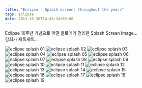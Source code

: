```yaml
---
title: "Eclipse - Splash screens throughout the years"
tags: eclipse
date: 2011-10-30T14:46:34+09:00
---
```


Eclipse 10주년 기념으로 어떤 블로거가 정리한 Splash Screen Image...  
감회가 새록새록...

![eclipse splash 01](/assets/image/2011-10-30-splash0.jpg)
![eclipse splash 02](/assets/image/2011-10-30-splash1.jpg)
![eclipse splash 03](/assets/image/2011-10-30-splash2.jpg)
![eclipse splash 04](/assets/image/2011-10-30-splash4.jpg)
![eclipse splash 05](/assets/image/2011-10-30-splash5.jpg)
![eclipse splash 06](/assets/image/2011-10-30-splash6.jpg)
![eclipse splash 07](/assets/image/2011-10-30-splash8.jpg)
![eclipse splash 08](/assets/image/2011-10-30-splash9.jpg)
![eclipse splash 09](/assets/image/2011-10-30-splash11.jpg)
![eclipse splash 10](/assets/image/2011-10-30-splash11.jpg)
![eclipse splash 11](/assets/image/2011-10-30-splash15.jpg)
![eclipse splash 12](/assets/image/2011-10-30-splash16.jpg)
![eclipse splash 13](/assets/image/2011-10-30-splash18.jpg)
![eclipse splash 14](/assets/image/2011-10-30-splash19.jpg)
![eclipse splash 15](/assets/image/2011-10-30-splash21.jpg)
![eclipse splash 16](/assets/image/2011-10-30-splash22.jpg)
![eclipse splash 17](/assets/image/2011-10-30-splash40.jpg)
![eclipse splash 18](/assets/image/2011-10-30-splash41.jpg)
![eclipse splash 19](/assets/image/2011-10-30-splash42.jpg)
  
